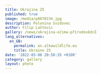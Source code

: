 ```yaml
---
title: Ukrajina 25
published: true
image: /media/p8070234.jpg
description: Polonina Svidovec
author: Filip Laštovic
gallery: /news/ukrajina-očima-přírodovědců
lang_alternatives:
  en_GB:
    permalink: en.alkawildlife.eu
    title: Ukraine 25
date: '2022-03-08 20:50:35 +0100'
category: gallery
layout: photo
---
```


